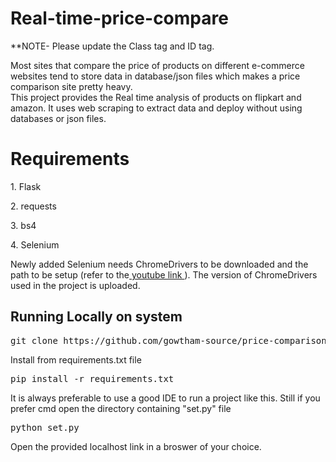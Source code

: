 # Real-time-price-compare
**NOTE- Please update the Class tag and ID tag.

Most sites that compare the price of products on different e-commerce websites tend to store data in database/json files which makes a price comparison site pretty heavy.
<br>
This project provides the Real time analysis of products on flipkart and amazon. It uses web scraping to extract data and deploy without using databases or json files.
<h1> Requirements </h1>
<p> 1. Flask </p>
<p> 2. requests </p>
<p> 3. bs4 </p>
<p> 4. Selenium </p>

Newly added Selenium needs ChromeDrivers to be downloaded and the path to be setup (refer to the<a href="https://youtu.be/dz59GsdvUF8"> youtube link </a>). The version of ChromeDrivers used in the project is uploaded.

<h2> Running Locally on system </h2>
<div class="highlight highlight-source-shell"><pre>git clone https://github.com/gowtham-source/price-comparison.git </pre></div>
<p> Install from requirements.txt file </p>
<div class="highlight highlight-source-shell"><pre>pip install -r requirements.txt</pre></div>
<p> It is always preferable to use a good IDE to run a project like this. Still if you prefer cmd open the directory containing "set.py" file</p>
<div class="highlight highlight-source-shell"><pre>python set.py</pre></div>
<p>Open the provided localhost link in a broswer of your choice.</p>

